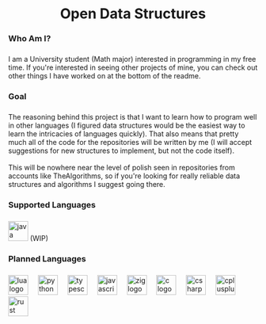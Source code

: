 <h1 align="center">Open Data Structures</h1>

###

<h3 align="left">Who Am I?</h3>

###

<p align="left">I am a University student (Math major) interested in programming in my free time. If you're interested in seeing other projects of mine, you can check out other things I have worked on at the bottom of the readme.</p>

###

<h3 align="left">Goal</h3>

###

<p align="left">The reasoning behind this project is that I want to learn how to program well in other languages (I figured data structures would be the easiest way to learn the intricacies of languages quickly). That also means that pretty much all of the code for the repositories will be written by me (I will accept suggestions for new structures to implement, but not the code itself).<br><br>This will be nowhere near the level of polish seen in repositories from accounts like TheAlgorithms, so if you're looking for really reliable data structures and algorithms I suggest going there.</p>

###

<h3 align="left">Supported Languages</h3>

###

<div align="left">
  <img src="https://cdn.jsdelivr.net/gh/devicons/devicon/icons/java/java-original.svg" height="40" alt="java logo"  />
  (WIP)
</div>

###

<h3 align="left">Planned Languages</h3>

###

<div align="left">
  <img src="https://cdn.jsdelivr.net/gh/devicons/devicon/icons/lua/lua-original.svg" height="40" alt="lua logo"  />
  <img width="12" />
  <img src="https://cdn.jsdelivr.net/gh/devicons/devicon/icons/python/python-original.svg" height="40" alt="python logo"  />
  <img width="12" />
  <img src="https://cdn.jsdelivr.net/gh/devicons/devicon/icons/typescript/typescript-original.svg" height="40" alt="typescript logo"  />
  <img width="12" />
  <img src="https://cdn.jsdelivr.net/gh/devicons/devicon/icons/javascript/javascript-original.svg" height="40" alt="javascript logo"  />
  <img width="12" />
  <img src="https://cdn.jsdelivr.net/gh/devicons/devicon/icons/zig/zig-original.svg" height="40" alt="zig logo"  />
  <img width="12" />
  <img src="https://cdn.jsdelivr.net/gh/devicons/devicon/icons/c/c-original.svg" height="40" alt="c logo"  />
  <img width="12" />
  <img src="https://cdn.jsdelivr.net/gh/devicons/devicon/icons/csharp/csharp-original.svg" height="40" alt="csharp logo"  />
  <img width="12" />
  <img src="https://cdn.jsdelivr.net/gh/devicons/devicon/icons/cplusplus/cplusplus-original.svg" height="40" alt="cplusplus logo"  />
  <img width="12" />
  <img src="https://cdn.jsdelivr.net/gh/devicons/devicon/icons/rust/rust-original.svg" height="40" alt="rust logo"  />
</div>
